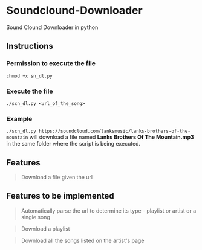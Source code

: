 # Soundclound-Downloader
Sound Clound Downloader in python
## Instructions
### Permission to execute the file
`chmod +x sn_dl.py`
### Execute the file
`./scn_dl.py <url_of_the_song>`
### Example
`./scn_dl.py https://soundcloud.com/lanksmusic/lanks-brothers-of-the-mountain` will download a file named **Lanks Brothers Of The Mountain.mp3** in the same folder where the script is being executed.
## Features
> Download a file given the url
## Features to be implemented
> Automatically parse the url to determine its type - playlist or artist or a single song

> Download a playlist

> Download all the songs listed on the artist's page
